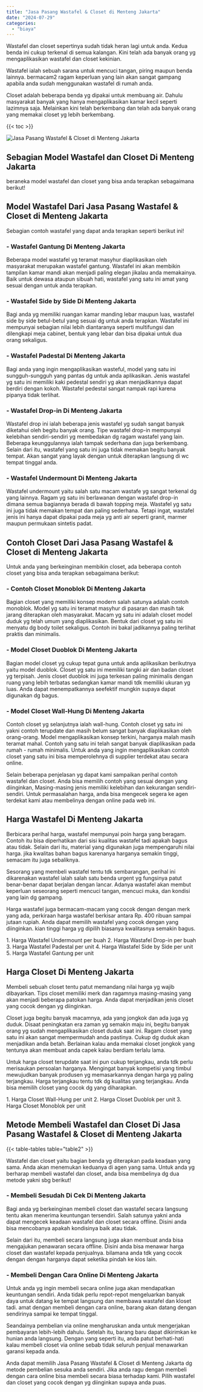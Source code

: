 ```yaml
---
title: "Jasa Pasang Wastafel & Closet di Menteng Jakarta"
date: "2024-07-29"
categories: 
  - "biaya"
---
```


Wastafel dan closet sepertinya sudah tidak heran lagi untuk anda. Kedua benda ini cukup terkenal di semua kalangan. Kini telah ada banyak orang yg mengaplikasikan wastafel dan closet kekinian.

Wastafel ialah sebuah sarana untuk mencuci tangan, piring maupun benda lainnya. bermacam2 ragam keperluan yang lain akan sangat gampang apabila anda sudah menggunakan wastafel di rumah anda.

Closet adalah beberapa benda yg dipakai untuk membuang air. Dahulu masyarakat banyak yang hanya mengaplikasikan kamar kecil seperti lazimnya saja. Melainkan kini telah berkembang dan telah ada banyak orang yang memakai closet yg lebih berkembang.

{{< toc >}}

![Jasa Pasang Wastafel & Closet di Menteng Jakarta](/images/wastafel-closet-murah64.png)

## Sebagian Model Wastafel dan Closet Di Menteng Jakarta

beraneka model wastafel dan closet yang bisa anda terapkan sebagaimana berikut!

## Model Wastafel Dari Jasa Pasang Wastafel & Closet di Menteng Jakarta

Sebagian contoh wastafel yang dapat anda terapkan seperti berikut ini!

### \- Wastafel Gantung Di Menteng Jakarta

Beberapa model wastafel yg teramat masyhur diaplikasikan oleh masyarakat merupakan wastafel gantung. Wastafel ini akan membikin tampilan kamar mandi akan menjadi paling elegan jikalau anda memakainya. Baik untuk dewasa ataupun sibuah hati, wastafel yang satu ini amat yang sesuai dengan untuk anda terapkan.

### \- Wastafel Side by Side Di Menteng Jakarta

Bagi anda yg memiliki ruangan kamar manding lebar maupun luas, wastafel side by side betul-betul yang sesuai dg untuk anda terapkan. Wastafel ini mempunyai sebagian nilai lebih diantaranya seperti multifungsi dan dilengkapi meja cabinet, bentuk yang lebar dan bisa dipakai untuk dua orang sekaligus.

### \- Wastafel Padestal Di Menteng Jakarta

Bagi anda yang ingin mengaplikasikan wasteful, model yang satu ini sungguh-sungguh yang pantas dg untuk anda aplikasikan. Jenis wastafel yg satu ini memiliki kaki pedestal sendiri yg akan menjadikannya dapat berdiri dengan kokoh. Wastafel pedestal sangat nampak rapi karena pipanya tidak terlihat.

### \- Wastafel Drop-in Di Menteng Jakarta

Wastafel drop ini ialah beberapa jenis wastafel yg sudah sangat banyak diketahui oleh begitu banyak orang. Tipe wastafel drop-in mempunyai kelebihan sendiri-sendiri yg membedakan dg ragam wastafel yang lain. Beberapa keunggulannya ialah tampak sederhana dan juga berkembang. Selain dari itu, wastafel yang satu ini juga tidak memakan begitu banyak tempat. Akan sangat yang layak dengan untuk diterapkan langsung di wc tempat tinggal anda.

### \- Wastafel Undermount Di Menteng Jakarta

Wastafel undermount yaitu salah satu macam wastafe yg sangat terkenal dg yang lainnya. Ragam yg satu ini berlawanan dengan wastafel drop-in dimana semua bagiannya berada di bawah topping meja. Wastafel yg satu ini juga tidak memakan tempat dan paling sederhana. Tetapi ingat, wastafel jenis ini hanya dapat dipakai pada meja yg anti air seperti granit, marmer maupun permukaan sintetis padat.

## Contoh Closet Dari Jasa Pasang Wastafel & Closet di Menteng Jakarta

Untuk anda yang berkeinginan membikin closet, ada beberapa contoh closet yang bisa anda terapkan sebagaimana berikut:

### \- Contoh Closet Monoblok Di Menteng Jakarta

Bagian closet yang memiliki konsep modern salah satunya adalah contoh monoblok. Model yg satu ini teramat masyhur di pasaran dan masih tak jarang diterapkan oleh masyarakat. Macam yg satu ini adalah closet model duduk yg telah umum yang diaplikasikan. Bentuk dari closet yg satu ini menyatu dg body toilet sekaligus. Contoh ini bakal jadikannya paling terlihat praktis dan minimalis.

### \- Model Closet Duoblok Di Menteng Jakarta

Bagian model closet yg cukup tepat guna untuk anda aplikasikan berikutnya yaitu model duoblok. Closet yg satu ini memiliki tangki air dan badan closet yg terpisah. Jenis closet duoblok ini juga terkesan paling minimalis dengan ruang yang lebih terbatas sedangkan kamar mandi tdk memiliki ukuran yg luas. Anda dapat menempatkannya seefektif mungkin supaya dapat digunakan dg bagus.

### \- Model Closet Wall-Hung Di Menteng Jakarta

Contoh closet yg selanjutnya ialah wall-hung. Contoh closet yg satu ini yakni contoh terupdate dan masih belum sangat banyak diaplikasikan oleh orang-orang. Model mengaplikasikan konsep terkini, harganya malah masih teramat mahal. Contoh yang satu ini telah sangat banyak diaplikasikan pada rumah - rumah minimalis. Untuk anda yang ingin mengaplikasikan contoh closet yang satu ini bisa memperolehnya di supplier terdekat atau secara online.

Selain beberapa penjelasan yg dapat kami sampaikan perihal contoh wastafel dan closet. Anda bisa memilih contoh yang sesuai dengan yang diinginkan, Masing-masing jenis memiliki kelebihan dan kekurangan sendiri-sendiri. Untuk permasalahan harga, anda bisa mengecek segera ke agen terdekat kami atau membelinya dengan online pada web ini.

## Harga Wastafel Di Menteng Jakarta

Berbicara perihal harga, wastafel mempunyai poin harga yang beragam. Contoh itu bisa diperhatikan dari sisi kualitas wastafel tadi apakah bagus atau tidak. Selain dari itu, material yang digunakan juga mempengaruhi nilai harga. jika kwalitas bahan bagus karenanya harganya semakin tinggi, semacam itu juga sebaliknya.

Sesorang yang membeli wastafel tentu tdk sembarangan, perihal ini dikarenakan wastafel ialah salah satu benda urgent yg fungsinya patut benar-benar dapat berjalan dengan lancar. Adanya wastafel akan membut keperluan seseorang seperti mencuci tangan, mencuci muka, dan kondisi yang lain dg gampang.

Harga wastafel juga bermacam-macam yang cocok dengan dengan merk yang ada, perkiraan harga wastafel berkisar antara Rp. 400 ribuan sampai jutaan rupiah. Anda dapat memilih wastafel yang cocok dengan yang diinginkan. kian tinggi harga yg dipilih biasanya kwalitasnya semakin bagus.

1\. Harga Wastafel Undermount per buah 2. Harga Wastafel Drop-in per buah 3. Harga Wastafel Padestal per unit 4. Harga Wastafel Side by Side per unit 5. Harga Wastafel Gantung per unit

## Harga Closet Di Menteng Jakarta

Membeli sebuah closet tentu patut memandang nilai harga yg wajib dibayarkan. Tips closet memiliki merk dan ragamnya masing-masing yang akan menjadi beberapa patokan harga. Anda dapat menjadikan jenis closet yang cocok dengan yg diinginkan.

Closet juga begitu banyak macamnya, ada yang jongkok dan ada juga yg duduk. Disaat peningkatan era zaman yg semakin maju ini, begitu banyak orang yg sudah mengaplikasikan closet duduk saat ini. Ragam closet yang satu ini akan sangat mempermudah anda pastinya. Cukup dg duduk akan menjadikan anda betah. Berlainan kalau anda memakai closet jongkok yang tentunya akan membuat anda capek kalau berdiam terlalu lama.

Untuk harga closet terupdate saat ini pun cukup terjangkau, anda tdk perlu merisaukan persoalan harganya. Mengingat banyak kompetisi yang timbul mewujudkan banyak produsen yg memasarkannya dengan harga yg paling terjangkau. Harga terjangkau tentu tdk dg kualitas yang terjangkau. Anda bisa memilih closet yang cocok dg yang diharapkan.

1\. Harga Closet Wall-Hung per unit 2. Harga Closet Duoblok per unit 3. Harga Closet Monoblok per unit

## Metode Membeli Wastafel dan Closet Di Jasa Pasang Wastafel & Closet di Menteng Jakarta

{{< table-tables table="table2" >}}

Wastafel dan closet yaitu bagian benda yg diterapkan pada keadaan yang sama. Anda akan menemukan keduanya di agen yang sama. Untuk anda yg berharap membeli wastafel dan closet, anda bisa membelinya dg dua metode yakni sbg berikut!

### \- Membeli Sesudah Di Cek Di Menteng Jakarta

Bagi anda yg berkeinginan membeli closet dan wastafel secara langsung tentu akan menerima keuntungan tersendiri. Salah satunya yakni anda dapat mengecek keadaan wastafel dan closet secara offline. Disini anda bisa mencobanya apakah kondisinya baik atau tidak.

Selain dari itu, membeli secara langsung juga akan membuat anda bisa mengajukan penawaran secara offline. Disini anda bisa menawar harga closet dan wastafel kepada penjualnya. bilamana anda tdk yang cocok dengan dengan harganya dapat seketika pindah ke kios lain.

### \- Membeli Dengan Cara Online Di Menteng Jakarta

Untuk anda yg ingin membeli secara online juga akan mendapatkan keuntungan sendiri. Anda tidak perlu repot-repot mengeluarkan banyak daya untuk datang ke tempat langsung dan membawa wastafel dan kloset tadi. amat dengan membeli dengan cara online, barang akan datang dengan sendirinya sampai ke tempat tinggal.

Seandainya pembelian via online mengharuskan anda untuk mengerjakan pembayaran lebih-lebih dahulu. Setelah itu, barang baru dapat dikirimkan ke hunian anda langsung. Dengan yang seperti itu, anda patut berhati-hati kalau membeli closet via online sebab tidak seluruh penjual menawarkan garansi kepada anda.

Anda dapat memilih Jasa Pasang Wastafel & Closet di Menteng Jakarta dg metode pembelian sesuka anda sendiri. Jika anda ragu dengan membeli dengan cara online bisa membeli secara biasa terhadap kami. Pilih wastafel dan closet yang cocok dengan yg diinginkan supaya anda puas.
